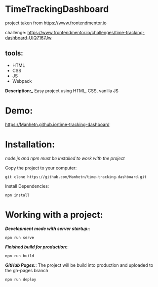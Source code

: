 # TimeTrackingDashboard

project taken from https://www.frontendmentor.io

challenge: https://www.frontendmentor.io/challenges/time-tracking-dashboard-UIQ7167Jw

## tools:
- HTML
- CSS
- JS
- Webpack

**Description:_** Easy project using HTML, CSS, vanilla JS

# Demo:

https://Manhetn.github.io/time-tracking-dashboard

# Installation:
_node.js and npm must be installed to work with the project_

Copy the project to your computer:

```
git clone https://github.com/Manhetn/time-tracking-dashboard.git
```

Install Dependencies:

```
npm install
```

# Working with a project:

**_Development mode with server startup:_**:

```
npm run serve
```

**_Finished build for production:_**: 

```
npm run build
```

**_GitHub Pages:_**:  The project will be build into production and uploaded to the gh-pages branch

```
npm run deploy
```
